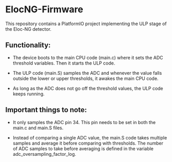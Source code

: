 # ElocNG-Firmware

This repository contains a PlatformIO project implementing the ULP stage of the Eloc-NG detector.

## Functionality:
- The device boots to the main CPU code (main.c) where it sets the ADC threshold variables. Then it starts the ULP code.

- The ULP code (main.S) samples the ADC and whenever the value falls outside the lower or upper thresholds, it awakes the main CPU code.

- As long as the ADC does not go off the threshold values, the ULP code keeps running.

## Important things to note:

- It only samples the ADC pin 34. This pin needs to be set in both the main.c and main.S files.

- Instead of comparing a single ADC value, the main.S code takes multiple samples and average it before comparing with thresholds. The number of ADC samples to take before averaging is defined in the variable adc_oversampling_factor_log.
